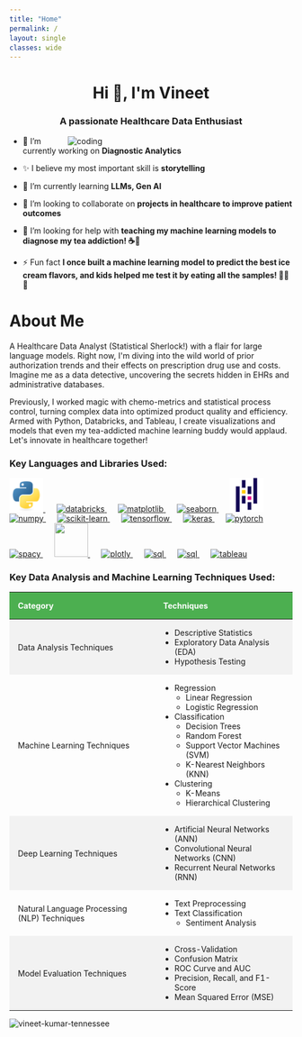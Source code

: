 ```yaml
---
title: "Home"
permalink: /
layout: single
classes: wide
---
```


<h1 align="center">Hi 👋, I'm Vineet</h1>
<h3 align="center">A passionate Healthcare Data Enthusiast</h3>
<img align="right" alt="coding" width="400" src="https://user-images.githubusercontent.com/55389276/140866485-8fb1c876-9a8f-4d6a-98dc-08c4981eaf70.gif">

- 🔭 I’m currently working on **Diagnostic Analytics**
  
- ✨ I believe my most important skill is **storytelling**

- 🌱 I’m currently learning **LLMs, Gen AI**

- 👯 I’m looking to collaborate on **projects in healthcare to improve patient outcomes**

- 🤝 I’m looking for help with **teaching my machine learning models to diagnose my tea addiction! ☕🤖**

- ⚡ Fun fact **I once built a machine learning model to predict the best ice cream flavors, and kids helped me test it by eating all the samples! 🍦🤖👶**

About Me
======
A Healthcare Data Analyst (Statistical Sherlock!) with a flair for large language models. Right now, I'm diving into the wild world of prior authorization trends and their effects on prescription drug use and costs. Imagine me as a data detective, uncovering the secrets hidden in EHRs and administrative databases.

Previously, I worked magic with chemo-metrics and statistical process control, turning complex data into optimized product quality and efficiency. Armed with Python, Databricks, and Tableau, I create visualizations and models that even my tea-addicted machine learning buddy would applaud. Let's innovate in healthcare together!

<h3 align="left">Key Languages and Libraries Used:</h3>
<p align="left"> 
    <a href="https://www.python.org" target="_blank" rel="noreferrer" style="margin-right: 20px;"> 
        <img src="https://raw.githubusercontent.com/devicons/devicon/master/icons/python/python-original.svg" alt="python" width="60" height="60"/> 
    </a> 
<a href="https://databricks.com/" target="_blank" rel="noreferrer" style="margin-right: 20px;"> 
    <img src="https://raw.githubusercontent.com/vineet-kumar-tennessee/vineet.github.io/master/images/databricks.png" alt="databricks" width="150" height="60"/> 
</a>
    <a href="https://matplotlib.org/" target="_blank" rel="noreferrer" style="margin-right: 20px;"> 
        <img src="https://upload.wikimedia.org/wikipedia/commons/8/84/Matplotlib_icon.svg" alt="matplotlib" width="60" height="60"/> 
    </a> 
    <a href="https://seaborn.pydata.org/" target="_blank" rel="noreferrer" style="margin-right: 20px;"> 
        <img src="https://seaborn.pydata.org/_images/logo-mark-lightbg.svg" alt="seaborn" width="60" height="60"/> 
    </a> 
    <a href="https://pandas.pydata.org/" target="_blank" rel="noreferrer" style="margin-right: 20px;"> 
        <img src="https://raw.githubusercontent.com/devicons/devicon/2ae2a900d2f041da66e950e4d48052658d850630/icons/pandas/pandas-original.svg" alt="pandas" width="60" height="60"/> 
    </a> 
    <a href="https://numpy.org/" target="_blank" rel="noreferrer" style="margin-right: 20px;"> 
        <img src="https://upload.wikimedia.org/wikipedia/commons/3/31/NumPy_logo_2020.svg" alt="numpy" width="60" height="60"/> 
    </a> 
    <a href="https://scikit-learn.org/" target="_blank" rel="noreferrer" style="margin-right: 20px;"> 
        <img src="https://upload.wikimedia.org/wikipedia/commons/0/05/Scikit_learn_logo_small.svg" alt="scikit-learn" width="60" height="60"/> 
    </a> 
    <a href="https://www.tensorflow.org" target="_blank" rel="noreferrer" style="margin-right: 20px;"> 
        <img src="https://www.vectorlogo.zone/logos/tensorflow/tensorflow-icon.svg" alt="tensorflow" width="60" height="60"/> 
    </a> 
    <a href="https://keras.io/" target="_blank" rel="noreferrer" style="margin-right: 20px;"> 
        <img src="https://upload.wikimedia.org/wikipedia/commons/a/ae/Keras_logo.svg" alt="keras" width="60" height="60"/> 
    </a> 
    <a href="https://pytorch.org/" target="_blank" rel="noreferrer" style="margin-right: 20px;"> 
        <img src="https://www.vectorlogo.zone/logos/pytorch/pytorch-icon.svg" alt="pytorch" width="60" height="60"/> 
    </a> 
    <a href="https://spacy.io/" target="_blank" rel="noreferrer" style="margin-right: 20px;"> 
        <img src="https://upload.wikimedia.org/wikipedia/commons/thumb/8/88/SpaCy_logo.svg/512px-SpaCy_logo.svg.png" alt="spacy" width="60" height="60"/> 
    </a> 
    <a href="https://opencv.org/" target="_blank" rel="noreferrer" style="margin-right: 20px;"> 
        <img src="https://www.vectorlogo.zone/logos/opencv/opencv-icon.svg" width="60" height="60"/> 
    </a> 
    <a href="https://plotly.com/" target="_blank" rel="noreferrer" style="margin-right: 20px;"> 
        <img src="https://images.plot.ly/logo/new-branding/plotly-logomark.png" alt="plotly" width="60" height="60"/> 
    </a> 
    <a href="https://www.microsoft.com/en-us/sql-server" target="_blank" rel="noreferrer" style="margin-right: 20px;"> 
    <img src="https://www.svgrepo.com/show/303229/microsoft-sql-server-logo.svg" alt="sql" width="60" height="60"/> 
    </a> 
  <a href="https://www.microsoft.com/en-us/sql-server" target="_blank" rel="noreferrer" style="margin-right: 20px;"> 
    <img src="https://upload.wikimedia.org/wikipedia/commons/8/87/Sql_data_base_with_logo.png" alt="sql" width="60" height="60"/> 
</a> 
<a href="https://www.tableau.com/" target="_blank" rel="noreferrer" style="margin-right: 20px;"> 
    <img src="https://logos-world.net/wp-content/uploads/2021/10/Tableau-Logo.png" alt="tableau" width="60" height="60"/> 
</a>
</p>

<h3 align="left">Key Data Analysis and Machine Learning Techniques Used:</h3>
<table style="border-collapse: collapse; width: 100%;">
    <thead>
        <tr style="background-color: #4CAF50; color: white;">
            <th style="padding: 15px; text-align: left;">Category</th>
            <th style="padding: 15px; text-align: left;">Techniques</th>
        </tr>
    </thead>
    <tbody>
        <tr style="background-color: #f2f2f2;">
            <td style="padding: 15px; text-align: left;">Data Analysis Techniques</td>
            <td style="padding: 15px; text-align: left;">
                <ul style="margin: 0; padding-left: 20px;">
                    <li>Descriptive Statistics</li>
                    <li>Exploratory Data Analysis (EDA)</li>
                    <li>Hypothesis Testing</li>
                </ul>
            </td>
        </tr>
        <tr>
            <td style="padding: 15px; text-align: left;">Machine Learning Techniques</td>
            <td style="padding: 15px; text-align: left;">
                <ul style="margin: 0; padding-left: 20px;">
                    <li>Regression
                        <ul style="margin: 0; padding-left: 20px;">
                            <li>Linear Regression</li>
                            <li>Logistic Regression</li>
                        </ul>
                    </li>
                    <li>Classification
                        <ul style="margin: 0; padding-left: 20px;">
                            <li>Decision Trees</li>
                            <li>Random Forest</li>
                            <li>Support Vector Machines (SVM)</li>
                            <li>K-Nearest Neighbors (KNN)</li>
                        </ul>
                    </li>
                    <li>Clustering
                        <ul style="margin: 0; padding-left: 20px;">
                            <li>K-Means</li>
                            <li>Hierarchical Clustering</li>
                        </ul>
                    </li>
                </ul>
            </td>
        </tr>
        <tr style="background-color: #f2f2f2;">
            <td style="padding: 15px; text-align: left;">Deep Learning Techniques</td>
            <td style="padding: 15px; text-align: left;">
                <ul style="margin: 0; padding-left: 20px;">
                    <li>Artificial Neural Networks (ANN)</li>
                    <li>Convolutional Neural Networks (CNN)</li>
                    <li>Recurrent Neural Networks (RNN)</li>
                </ul>
            </td>
        </tr>
        <tr>
            <td style="padding: 15px; text-align: left;">Natural Language Processing (NLP) Techniques</td>
            <td style="padding: 15px; text-align: left;">
                <ul style="margin: 0; padding-left: 20px;">
                    <li>Text Preprocessing</li>
                    <li>Text Classification
                        <ul style="margin: 0; padding-left: 20px;">
                            <li>Sentiment Analysis</li>
                        </ul>
                    </li>
                </ul>
            </td>
        </tr>
        <tr style="background-color: #f2f2f2;">
            <td style="padding: 15px; text-align: left;">Model Evaluation Techniques</td>
            <td style="padding: 15px; text-align: left;">
                <ul style="margin: 0; padding-left: 20px;">
                    <li>Cross-Validation</li>
                    <li>Confusion Matrix</li>
                    <li>ROC Curve and AUC</li>
                    <li>Precision, Recall, and F1-Score</li>
                    <li>Mean Squared Error (MSE)</li>
                </ul>
            </td>
        </tr>
    </tbody>
</table>

<p align="left"> 
    <img src="https://komarev.com/ghpvc/?username=vineet-kumar-tennessee&label=Profile%20views&color=0e75b6&style=flat" alt="vineet-kumar-tennessee" /> 
</p>

